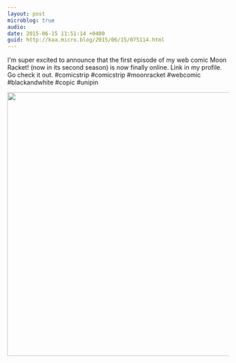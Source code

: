 ```yaml
---
layout: post
microblog: true
audio: 
date: 2015-06-15 11:51:14 +0400
guid: http://kaa.micro.blog/2015/06/15/075114.html
---
```

I'm super excited to announce that the first episode of my web comic Moon Racket! (now in its second season) is now finally online. Link in my profile. Go check it out. #comicstrip #comicstrip #moonracket #webcomic #blackandwhite #copic #unipin

<img src="http://www.kaa.bz/uploads/2018/1722ece80c.jpg" width="600" height="600" />
